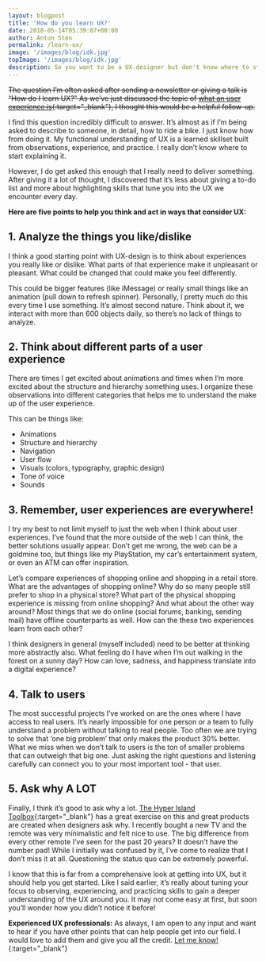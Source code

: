 ```yaml
---
layout: blogpost
title: 'How do you learn UX?'
date: 2018-05-14T05:39:07+00:00
author: Anton Sten
permalink: /learn-ux/
image: '/images/blog/idk.jpg'
topImage: '/images/blog/idk.jpg'
description: So you want to be a UX-designer but don't know where to start? Here are my five points to think differently and kickstart your  UX career!
---
```


~~The question I’m often asked after sending a newsletter or giving a talk is “How do I learn UX?”  As we’ve just discussed the topic of [what an user experience is](https://www.antonsten.com/whatsux){:target="_blank"}, I thought this would be a helpful follow-up.~~

I find this question incredibly difficult to answer. It’s almost as if I’m being asked to describe to someone, in detail, how to ride a bike. I just know how from doing it. My functional understanding of UX is a learned skillset built from observations, experience, and practice. I really don’t know where to start explaining it.

However, I do get asked this enough that I really need to deliver something.  After giving it a lot of thought, I discovered that it’s less about giving a to-do list and more about highlighting skills that tune you into the UX we encounter every day.

**Here are five points to help you think and act in ways that consider UX:**

## 1. Analyze the things you like/dislike
I think a good starting point with UX-design is to think about experiences you really like or dislike. What parts of that experience make it unpleasant or pleasant. What could be changed that could make you feel differently.

This could be bigger features (like iMessage) or really small things like an animation (pull down to refresh spinner). Personally, I pretty much do this every time I use something. It’s almost second nature. Think about it, we interact with more than 600 objects daily, so there’s no lack of things to analyze.


## 2. Think about different parts of a user experience
There are times I get excited about animations and times when I’m more excited about the structure and hierarchy something uses. I organize these observations into different categories that helps me to understand the make up of the user experience.

This can be things like:
- Animations
- Structure and hierarchy
- Navigation
- User flow
- Visuals (colors, typography, graphic design)
- Tone of voice
- Sounds


## 3. Remember, user experiences are everywhere!
I try my best to not limit myself to just the web when I think about user experiences. I’ve found that the more outside of the web I can think, the better solutions usually appear. Don’t get me wrong, the web can be a goldmine too, but things like my PlayStation, my car’s entertainment system, or even an ATM can offer inspiration.

Let’s compare experiences of shopping online and shopping in a retail store. What are the advantages of shopping online? Why do so many people still prefer to shop in a physical store? What part of the physical shopping experience is missing from online shopping? And what about the other way around? Most things that we do online (social forums, banking, sending mail) have offline counterparts as well. How can the these two experiences learn from each other?

I think designers in general (myself included) need to be better at thinking more abstractly also. What feeling do I have when I’m out walking in the forest on a sunny day? How can love, sadness, and happiness translate into a digital experience?


## 4. Talk to users
The most successful projects I’ve worked on are the ones where I have access to real users. It’s nearly impossible for one person or a team to fully understand a problem without talking to real people. Too often we are trying to solve that ‘one big problem’ that only makes the product 30% better. What we miss when we don’t talk to users is the ton of smaller problems that can outweigh that big one. Just asking the right questions and listening carefully can connect you to your most important tool - that user.


## 5. Ask why A LOT
Finally, I think it’s good to ask why a lot. [The Hyper Island Toolbox](http://toolbox.hyperisland.com/the-5-whys){:target="_blank"} has a great exercise on this and great products are created when designers ask why. I recently bought a new TV and the remote was very minimalistic and felt nice to use. The big difference from every other remote I’ve seen for the past 20 years? It doesn’t have the number pad! While I initially was confused by it, I’ve come to realize that I don’t miss it at all. Questioning the status quo can be extremely powerful.

I know that this is far from a comprehensive look at getting into UX, but it should help you get started. Like I said earlier, it’s really about tuning your focus to observing, experiencing, and practicing skills to gain a deeper understanding of the UX around you. It may not come easy at first, but soon you’ll wonder how you didn’t notice it before!

**Experienced UX professionals:** As always, I am open to any input and want to hear if you have other points that can help people get into our field. I would love to add them and give you all the credit. [Let me know!](https://www.twitter.com/antonsten){:target="_blank"}
